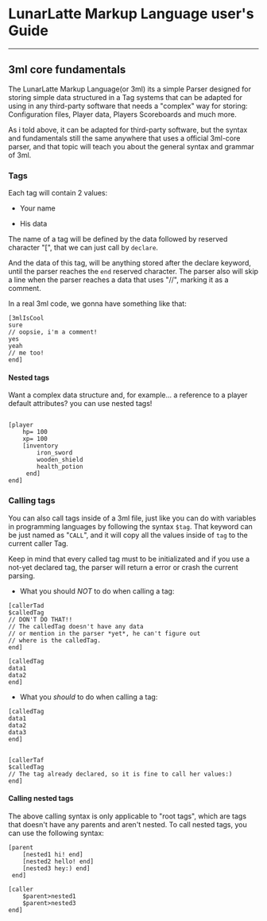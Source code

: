 # LunarLatte Markup Language user's Guide

---

## 3ml core fundamentals

The LunarLatte Markup Language(or 3ml) its a simple Parser designed for storing simple data structured in a Tag systems that can be adapted for using in any third-party software that needs a "complex" way for storing: Configuration files, Player data, Players Scoreboards and much more.

As i told above, it can be adapted for third-party software, but the syntax and fundamentals still the same anywhere that uses a official 3ml-core parser, and that topic will teach you about the general syntax and grammar of 3ml.

### Tags

Each tag will contain 2 values:

* Your name

* His data

The name of a tag will be defined by the data followed by reserved character "[", that we can just call by `declare`.

And the data of this tag, will be anything stored after the declare keyword, until the parser reaches the `end` reserved character. The parser also will skip a line when the parser reaches a data that uses "//", marking it as a comment.

In a real 3ml code, we gonna have something like that:

```
[3mlIsCool
sure
// oopsie, i'm a comment!
yes
yeah
// me too!
end]
```
#### Nested tags
Want a complex data structure and, for example... a reference to a player default attributes? you can use nested tags!
```

[player
    hp= 100
    xp= 100
    [inventory
        iron_sword
        wooden_shield
        health_potion
     end]
end]

```

### Calling tags

You can also call tags inside of a 3ml file, just like you can do with variables in programming languages by following the syntax `$tag`. That keyword can be just named as "`CALL`", and it will copy all the values inside of `tag` to the current caller Tag.

Keep in mind that every called tag must to be initializated and if you use a not-yet declared tag, the parser will return a error or crash the current parsing.

* What you should *NOT* to do when calling a tag:

```
[callerTad
$calledTag 
// DON'T DO THAT!!
// The calledTag doesn't have any data
// or mention in the parser *yet*, he can't figure out
// where is the calledTag.
end]

[calledTag
data1
data2
end]
```

- What you *should* to do when calling a tag:

```
[calledTag
data1
data2
data3
end]


[callerTaf
$calledTag
// The tag already declared, so it is fine to call her values:)
end]
```

#### Calling nested tags
The above calling syntax is only applicable to "root tags", which are tags that doesn't have any parents and aren't nested. To call nested tags, you can use the following syntax:

```
[parent
    [nested1 hi! end]
    [nested2 hello! end]
    [nested3 hey:) end]
 end]

[caller
    $parent>nested1
    $parent>nested3
end]
```




